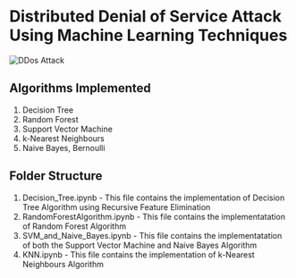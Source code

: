 # Distributed Denial of Service Attack Using Machine Learning Techniques
![DDos Attack](https://user-images.githubusercontent.com/61950234/115968427-f512c680-a505-11eb-9338-685549f6d882.png)

## Algorithms Implemented 
1. Decision Tree
2. Random Forest
3. Support Vector Machine
4. k-Nearest Neighbours
5. Naive Bayes, Bernoulli

## Folder Structure
1. Decision_Tree.ipynb - This file contains the implementation of Decision Tree Algorithm using Recursive Feature Elimination
2. RandomForestAlgorithm.ipynb - This file contains the implementatation of Random Forest Algorithm
3. SVM_and_Naive_Bayes.ipynb - This file contains the implementatation of both the Support Vector Machine and Naive Bayes Algorithm
4. KNN.ipynb - This file contains the implementation of k-Nearest Neighbours Algorithm
